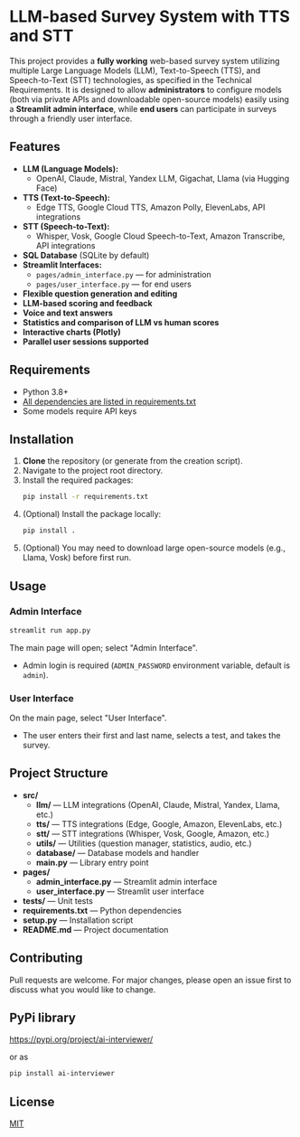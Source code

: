 # LLM-based Survey System with TTS and STT

This project provides a **fully working** web-based survey system utilizing multiple Large Language Models (LLM), Text-to-Speech (TTS), and Speech-to-Text (STT) technologies, as specified in the Technical Requirements. It is designed to allow **administrators** to configure models (both via private APIs and downloadable open-source models) easily using a **Streamlit admin interface**, while **end users** can participate in surveys through a friendly user interface.

## Features

- **LLM (Language Models):**
  - OpenAI, Claude, Mistral, Yandex LLM, Gigachat, Llama (via Hugging Face)
- **TTS (Text-to-Speech):**
  - Edge TTS, Google Cloud TTS, Amazon Polly, ElevenLabs, API integrations
- **STT (Speech-to-Text):**
  - Whisper, Vosk, Google Cloud Speech-to-Text, Amazon Transcribe, API integrations
- **SQL Database** (SQLite by default)
- **Streamlit Interfaces:**
  - `pages/admin_interface.py` — for administration
  - `pages/user_interface.py` — for end users
- **Flexible question generation and editing**
- **LLM-based scoring and feedback**
- **Voice and text answers**
- **Statistics and comparison of LLM vs human scores**
- **Interactive charts (Plotly)**
- **Parallel user sessions supported**

## Requirements

- Python 3.8+
- [All dependencies are listed in requirements.txt](./requirements.txt)
- Some models require API keys

## Installation

1. **Clone** the repository (or generate from the creation script).
2. Navigate to the project root directory.
3. Install the required packages:
   ```bash
   pip install -r requirements.txt
   ```
4. (Optional) Install the package locally:
   ```bash
   pip install .
   ```
5. (Optional) You may need to download large open-source models (e.g., Llama, Vosk) before first run.

## Usage

### Admin Interface

```bash
streamlit run app.py
```
The main page will open; select "Admin Interface".

- Admin login is required (`ADMIN_PASSWORD` environment variable, default is `admin`).

### User Interface

On the main page, select "User Interface".

- The user enters their first and last name, selects a test, and takes the survey.

## Project Structure

- **src/**
  - **llm/** — LLM integrations (OpenAI, Claude, Mistral, Yandex, Llama, etc.)
  - **tts/** — TTS integrations (Edge, Google, Amazon, ElevenLabs, etc.)
  - **stt/** — STT integrations (Whisper, Vosk, Google, Amazon, etc.)
  - **utils/** — Utilities (question manager, statistics, audio, etc.)
  - **database/** — Database models and handler
  - **main.py** — Library entry point
- **pages/**
  - **admin_interface.py** — Streamlit admin interface
  - **user_interface.py** — Streamlit user interface
- **tests/** — Unit tests
- **requirements.txt** — Python dependencies
- **setup.py** — Installation script
- **README.md** — Project documentation

## Contributing

Pull requests are welcome. For major changes, please open an issue first to discuss what you would like to change.

## PyPi library

https://pypi.org/project/ai-interviewer/

or as 

```bash
pip install ai-interviewer
```

## License

[MIT](https://choosealicense.com/licenses/mit/)
